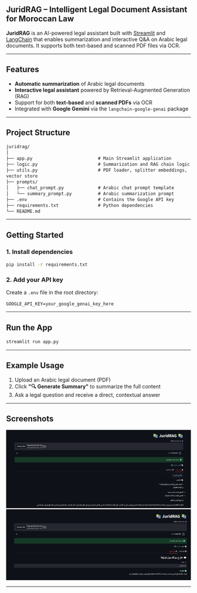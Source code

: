 ## JuridRAG – Intelligent Legal Document Assistant for Moroccan Law

**JuridRAG** is an AI-powered legal assistant built with [Streamlit](https://streamlit.io/) and [LangChain](https://www.langchain.com/) that enables summarization and interactive Q\&A on Arabic legal documents. It supports both text-based and scanned PDF files via OCR.

---

## Features

*  **Automatic summarization** of Arabic legal documents
*  **Interactive legal assistant** powered by Retrieval-Augmented Generation (RAG)
*  Support for both **text-based** and **scanned PDFs** via OCR
*  Integrated with **Google Gemini** via the `langchain-google-genai` package

---

## Project Structure

```
juridrag/
│
├── app.py                         # Main Streamlit application
├── logic.py                       # Summarization and RAG chain logic
├── utils.py                       # PDF loader, splitter embeddings, vector store
├── prompts/
│   ├── chat_prompt.py             # Arabic chat prompt template
│   └── summary_prompt.py          # Arabic summarization prompt
├── .env                           # Contains the Google API key
├── requirements.txt               # Python dependencies
└── README.md                      
```

---

## Getting Started

### 1. Install dependencies

```bash
pip install -r requirements.txt
```

### 2. Add your API key

Create a `.env` file in the root directory:

```env
GOOGLE_API_KEY=your_google_genai_key_here
```

---

## Run the App

```bash
streamlit run app.py
```

---

## Example Usage

1. Upload an Arabic legal document (PDF)
2. Click **"🔍 Generate Summary"** to summarize the full content
3. Ask a legal question and receive a direct, contextual answer

---

## Screenshots

![Screenshot 1](img/pic1.png)
![Screenshot 2](img/pic2.png)


---